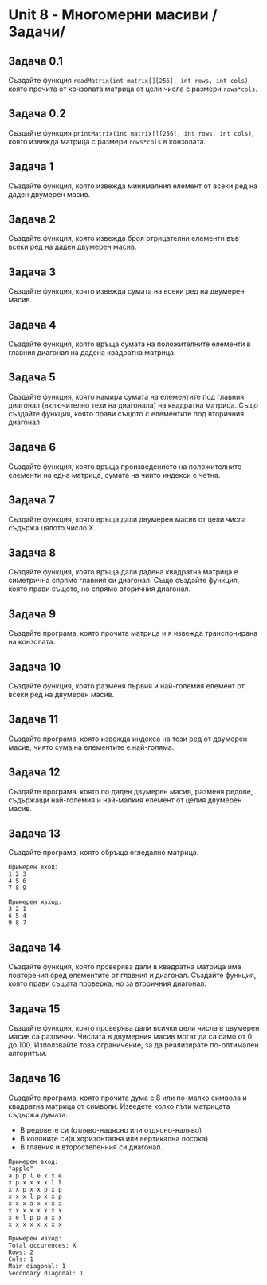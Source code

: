 # Unit 8 - Многомерни масиви /Задачи/

## Задача 0.1
Създайте функция `readMatrix(int matrix[][256], int rows, int cols)`, която прочита от конзолата матрица от цели числа с размери `rows*cols`.
## Задача 0.2
Създайте функция `printMatrix(int matrix[][256], int rows, int cols)`, която извежда матрица с размери `rows*cols` в конзолата.

## Задача 1
Създайте функция, която извежда минималния елемент от всеки ред на даден двумерен масив.

## Задача 2
Създайте функция, която извежда броя отрицателни елементи във всеки ред на даден двумерен масив.

## Задача 3
Създайте функция, която извежда сумата на всеки ред на двумерен масив.

## Задача 4
Създайте функция, която връща сумата на положителните елементи в главния диагонал на дадена квадратна матрица.

## Задача 5
Създайте функция, която намира сумата на елементите под главния диагонал (включително тези на диагонала) на квадратна матрица.
Също създайте функция, която прави същото с елементите под вторичния диагонал.

## Задача 6
Създайте функция, която връща произведението на положителните елементи на една матрица, сумата на чиито индекси е четна.

## Задача 7
Създайте функция, която връща дали двумерен масив от цели числа съдържа цялото число Х.

## Задача 8
Създайте функция, която връща дали дадена квадратна матрица е симетрична спрямо главния си диагонал.
Също създайте функция, която прави същото, но спрямо вторичния диагонал.

## Задача 9
Създайте програма, която прочита матрица и я извежда транспонирана на конзолата.

## Задача 10
Създайте функция, която разменя първия и най-големия елемент от всеки ред на двумерен масив.

## Задача 11
Създайте програма, която извежда индекса на този ред от двумерен масив, чиято сума на елементите е най-голяма.

## Задача 12
Създайте програма, която по даден двумерен масив, разменя редове, съдържащи най-големия и най-малкия елемент
от целия двумерен масив.

## Задача 13
Създайте програма, която обръща огледално матрица.
````
Примерен вход:
1 2 3
4 5 6
7 8 9

Примерен изход:
3 2 1
6 5 4
9 8 7
````

## Задача 14
Създайте функция, която проверява дали в квадратна матрица има повторения сред елементите от главния и диагонал.
Създайте функция, която прави същата проверка, но за вторичния диагонал.

## Задача 15
Създайте функция, която проверява дали всички цели числа в двумерен масив са различни.
Числата в двумерния масив могат да са само от 0 до 100. Използвайте това ограничение,
за да реализирате по-оптимален алгоритъм.

## Задача 16
Създайте програма, която прочита дума с 8 или по-малко символа и квадратна матрица от символи.
Изведете колко пъти матрицата съдържа думата:
* В редовете си (отляво-надясно или отдясно-наляво)
* В колоните си(в хоризонтална или вертикална посока)
* В главния и второстепенния си диагонал.
````
Примерен вход:
"apple"
a p p l e x x e
x p x x x x l l
x x p x x p x p
x x x l p x x p
x x x a x x x a
x x x x x x x x
x e l p p a x x
x x x x x x x x

Примерен изход:
Total occurences: X
Rows: 2
Cols: 1
Main diagonal: 1
Secondary diagonal: 1
````
